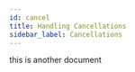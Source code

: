 ```yaml
---
id: cancel
title: Handling Cancellations
sidebar_label: Cancellations
---
```


this is another document

